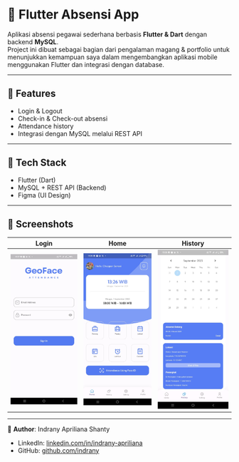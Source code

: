 # 📱 Flutter Absensi App

Aplikasi absensi pegawai sederhana berbasis **Flutter & Dart** dengan backend **MySQL**.  
Project ini dibuat sebagai bagian dari pengalaman magang & portfolio untuk menunjukkan kemampuan saya dalam mengembangkan aplikasi mobile menggunakan Flutter dan integrasi dengan database.

---

## 📌 Features
- Login & Logout
- Check-in & Check-out absensi
- Attendance history
- Integrasi dengan MySQL melalui REST API

---

## 📌 Tech Stack
- Flutter (Dart)
- MySQL + REST API (Backend)
- Figma (UI Design)

---

## 📸 Screenshots
| Login | Home | History |
|-------|------|---------|
| ![Login](screenshots/login.jpg) | ![Home](screenshots/home.jpg) | ![History](screenshots/history.jpg) |

---

👤 **Author**: Indrany Apriliana Shanty  
- LinkedIn: [linkedin.com/in/indrany-apriliana](https://linkedin.com/in/indrany-apriliana)  
- GitHub: [github.com/indrany](https://github.com/indrany)
